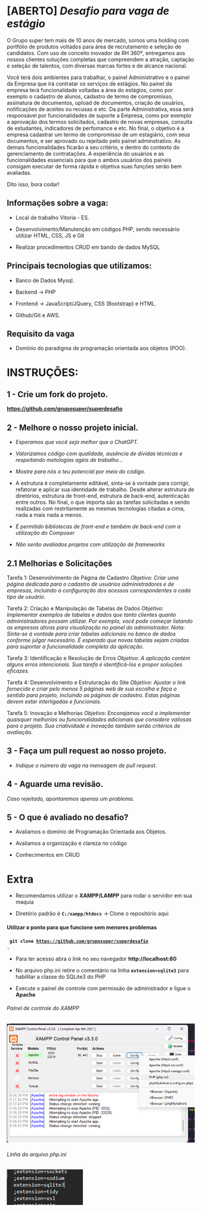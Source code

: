 # [ABERTO] _**Desafio para vaga de estágio**_

O Grupo super tem mais de 10 anos de mercado, somos uma holding com portfólio de produtos voltados para área de recrutamento e seleção de candidatos. Com uso de conceito inovador de RH 360º, entregamos aos nossos clientes soluções completas que compreendem a atração, captação e seleção de talentos, com diversas marcas fortes e de alcance nacional.

Você terá dois ambientes para trabalhar, o painel Administrativo e o painel da Empresa que irá contratar os serviços de estágios. 
No painel da empresa terá funcionalidade voltadas a área do estágios, como por exemplo o cadastro de alunos, cadastro de termo de compromisso, assinatura de documentos, upload de documentos, criação de usuários, notificações de aceites ou recusas e etc.
Da parte Administrativa, essa será responsável por funcionalidades de suporte a Empresa, como por exemplo a aprovação dos termos solicitados, cadastro de novas empresas, consulta de estudantes, indicadores de perfomance e etc.
No final, o objetivo é a empresa cadastrar um termo de compromisso de um estagiário, com seus documentos, e ser aprovado ou rejeitado pelo painel adminstrativo. As demais funcionalidades ficarão a seu critério, e dentro do contexto do gerenciamento de contratações.
A experiência do usuários e as funcionalidades essenciais para que o ambos usuários dos paineis consigam executar de forma rápida e objetiva suas funções serão bem avaliadas.

Dito isso, bora codar!

## Informações sobre a vaga:

- Local de trabalho Vitoria - ES.

- Desenvolvimento/Manutenção em códigos PHP, sendo necessário utilizar HTML, CSS, JS e Git

- Realizar procedimentos CRUD em bando de dados MySQL

## Principais tecnologias que utilizamos:

- Banco de Dados Mysql.

- Backend -> PHP

- Frontend -> JavaScript/JQuery, CSS (Bootstrap) e HTML.

- Github/Git e AWS.

## Requisito da vaga

- Domínio do paradigma de programação orientada aos objetos (POO).

##

# INSTRUÇÕES:

## 1 - Crie um fork do projeto.

**https://github.com/gruposuper/superdesafio**

## 2 - Melhore o nosso projeto inicial.

- _Esperamos que você seja melhor que o ChatGPT._

- _Valorizamos código com qualidade, ausência de dívidas técnicas e respeitando metologias agéis de trabalho..._

- _Mostre para nós o teu potencial por meio do código._

- A estrutura é completamente editável, sinta-se à vontade para corrigir, refatorar e aplicar sua identidade de trabalho. 
  Desde alterar estrutura de diretórios, estrutura de front-end, estrutura de back-end, autenticação entre outros. 
  No final, o que importa são as tarefas solicitadas e sendo realizadas com restritamente as mesmas tecnologias citadas a cima, nada a mais nada a menos.

- _É permitido bibliotecas de front-end e também de back-end com a utilização do Composer_

- _Não serão avaliados projetos com utilização de frameworks_

## 2.1 Melhorias e Solicitações

Tarefa 1: Desenvolvimento de Página de Cadastro
_Objetivo: Criar uma página dedicada para o cadastro de usuários administradores e de empresas, incluindo a configuração dos acessos correspondentes a cada tipo de usuário._

Tarefa 2: Criação e Manipulação de Tabelas de Dados
_Objetivo: Implementar exemplos de tabelas e dados que tanto clientes quanto administradores possam utilizar. Por exemplo, você pode começar listando as empresas ativas para visualização no painel do administrador.
Nota: Sinta-se à vontade para criar tabelas adicionais no banco de dados conforme julgar necessário. É esperado que novas tabelas sejam criadas para suportar a funcionalidade completa da aplicação._

Tarefa 3: Identificação e Resolução de Erros
_Objetivo: A aplicação contém alguns erros intencionais. Sua tarefa é identificá-los e propor soluções eficazes._

Tarefa 4: Desenvolvimento e Estruturação do Site
_Objetivo: Ajustar o link fornecido e criar pelo menos 5 páginas web de sua escolha e faça o sentido para projeto, incluindo as páginas de cadastro. Estas páginas devem estar interligadas e funcionais._

Tarefa 5: Inovação e Melhorias
_Objetivo: Encorajamos você a implementar quaisquer melhorias ou funcionalidades adicionais que considere valiosas para o projeto. Sua criatividade e inovação também serão critérios de avaliação._

## 3 - Faça um pull request ao nosso projeto.

- _Indique o número da vaga na mensagem de pull request._

## 4 - Aguarde uma revisão.

_Caso rejeitado, apontaremos apenas um problema._

## 5 - O que é avaliado no desafio?

- Avaliamos o domínio de Programação Orientada aos Objetos.

- Avaliamos a organização e clareza no código

- Conhecimentos em CRUD

# Extra

- Recomendamos utilizar o **XAMPP/LAMPP** para rodar o servidor em sua maquia

- Diretório padrão é **<code>C:/xampp/htdocs</code>** -> Clone o repositório aqui

#### Utilizar o ponto para que funcione sem menores problemas

**<code> git clone https://github.com/gruposuper/superdesafio . </code>**

- Para ter acesso abra o link no seu navegador **http://localhost:80**

- No arquivo php.ini retire o comentário na linha <code>**extension=sqlite3**</code> para habilitar a classe do SQLite3 do PHP

- Execute o painel de controle com permissão de administrador e ligue o **Apache**

###### _Painel de controle do XAMPP_

![painel de controle do XAMPP](readme/xampp.png)

###### _Linha do arquivo php.ini_

![Linha do arquivo php.ini](readme/phpini.png)
